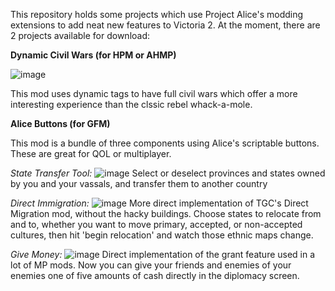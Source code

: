 This repository holds some projects which use Project Alice's modding extensions to add neat new features to Victoria 2. At the moment, there are 2 projects available for download:

**Dynamic Civil Wars (for HPM or AHMP)**

![image](https://github.com/user-attachments/assets/568c80a4-97f4-4c49-a0d7-9bef91d4c6a8)

This mod uses dynamic tags to have full civil wars which offer a more interesting experience than the clssic rebel whack-a-mole.

**Alice Buttons (for GFM)**

This mod is a bundle of three components using Alice's scriptable buttons. These are great for QOL or multiplayer.

_State Transfer Tool:_
![image](https://github.com/user-attachments/assets/ae8a37e1-82f8-483d-b9fb-d529f25ccf75)
Select or deselect provinces and states owned by you and your vassals, and transfer them to another country

_Direct Immigration:_
![image](https://github.com/user-attachments/assets/0ae4e683-3cbb-4d51-83a2-65537896736d)
More direct implementation of TGC's Direct Migration mod, without the hacky buildings. Choose states to relocate from and to, whether you want to move primary, accepted, or non-accepted cultures, then hit 'begin relocation' and watch those ethnic maps change.

_Give Money:_
![image](https://github.com/user-attachments/assets/876127af-9b10-4ae3-a048-15208d573971)
Direct implementation of the grant feature used in a lot of MP mods. Now you can give your friends and enemies of your enemies one of five amounts of cash directly in the diplomacy screen.

